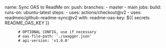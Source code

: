 name: Sync OAS to ReadMe
on:
  push:
    branches:
      - master
      - main
jobs:
  build:
    runs-on: ubuntu-latest
    steps:
      - uses: actions/checkout@v2
      - uses: readmeio/github-readme-sync@v2
        with:
          readme-oas-key: ${{ secrets. README_OAS_KEY }}
           
          # OPTIONAL CONFIG, use if necessary
          # oas-file-path: './swagger.json'
          # api-version: 'v1.0.0'
          
